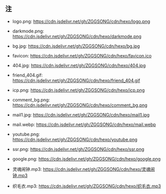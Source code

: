 ## 注

- logo.png: https://cdn.jsdelivr.net/gh/ZGGSONG/cdn/hexo/logo.png

- darkmode.png: https://cdn.jsdelivr.net/gh/ZGGSONG/cdn/hexo/darkmode.png

- bg.jpg: https://cdn.jsdelivr.net/gh/ZGGSONG/cdn/hexo/bg.jpg

- favicon: https://cdn.jsdelivr.net/gh/ZGGSONG/cdn/hexo/favicon.ico

- 404.jpg: https://cdn.jsdelivr.net/gh/ZGGSONG/cdn/hexo/404.jpg

- friend_404.gif: https://cdn.jsdelivr.net/gh/ZGGSONG/cdn/hexo/friend_404.gif

- icp.png: https://cdn.jsdelivr.net/gh/ZGGSONG/cdn/hexo/icp.png

- comment_bg.png: https://cdn.jsdelivr.net/gh/ZGGSONG/cdn/hexo/comment_bg.png

- mail1.jpg: https://cdn.jsdelivr.net/gh/ZGGSONG/cdn/hexo/mail1.jpg

- mail.webp: https://cdn.jsdelivr.net/gh/ZGGSONG/cdn/hexo/mail.webp

- youtube.png: https://cdn.jsdelivr.net/gh/ZGGSONG/cdn/hexo/youtube.png
  
- ssr.png: https://cdn.jsdelivr.net/gh/ZGGSONG/cdn/hexo/ssr.png

- google.png: https://cdn.jsdelivr.net/gh/ZGGSONG/cdn/hexo/google.png

- 灵魂闹钟.mp3: https://cdn.jsdelivr.net/gh/ZGGSONG/cdn/hexo/灵魂闹钟.mp3

- 织毛衣.mp3: https://cdn.jsdelivr.net/gh/ZGGSONG/cdn/hexo/织毛衣.mp3

